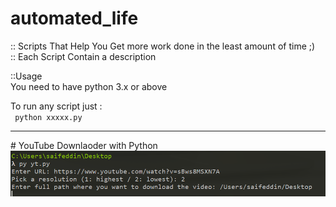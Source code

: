 # automated_life
:: Scripts That Help You Get more work done in the least amount of time ;) <br>
:: Each Script Contain a description <br>

::Usage <br>
You need to have python 3.x or above 

To run any script just : <br>
<code>
python xxxxx.py 
</code>
<hr />
# YouTube Downlaoder with Python
<img src="Screenshot_1.png" >
